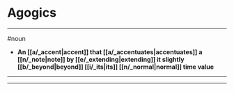 # Agogics
---
#noun
- **An [[a/_accent|accent]] that [[a/_accentuates|accentuates]] a [[n/_note|note]] by [[e/_extending|extending]] it slightly [[b/_beyond|beyond]] [[i/_its|its]] [[n/_normal|normal]] time value**
---
---
